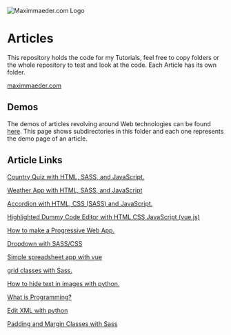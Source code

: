 ![Maximmaeder.com Logo](https://maximmaeder.com/wp-content/uploads/2022/06/blog-logo_v1-150x150.png)

# Articles
This repository holds the code for my Tutorials, feel free to copy folders or the whole repository to test and look at the code. Each Article has its own folder.

[maximmaeder.com](https://maximmaeder.com/)

## Demos

The demos of articles revolving around Web technologies can be found [here](https://articles.maximmaeder.com/a/). This page shows subdirectories in this folder and each one represents the demo page of an article.

## Article Links

[Country Quiz with HTML, SASS, and JavaScript.](https://maximmaeder.com/country-quiz-with-html-sass-and-javascript/)

[Weather App with HTML, SASS, and JavaScript](https://maximmaeder.com/weather-app-with-html-sass-and-javascript/)

[Accordion with HTML, CSS (SASS) and JavaScript.](https://maximmaeder.com/accordion-with-html-css-sass-and-javascript/)

[Highlighted Dummy Code Editor with HTML CSS JavaScript (vue.js)](https://maximmaeder.com/highlighted-dummy-code-editor-with-html-css-javascript-vue-js/)

[How to make a Progressive Web App.](https://maximmaeder.com/how-to-make-a-progressive-web-app/)

[Dropdown with SASS/CSS](https://maximmaeder.com/dropdown-with-sass-css/)

[Simple spreadsheet app with vue](https://maximmaeder.com/simple-spreadsheet-app-with-vue/)

[grid classes with Sass.](https://maximmaeder.com/grid-classes-with-sass/)

[How to hide text in images with python.](https://maximmaeder.com/how-to-hide-text-in-images-with-python/)

[What is Programming?](https://maximmaeder.com/what-is-programming/)

[Edit XML with python](https://maximmaeder.com/edit-xml-with-python/)

[Padding and Margin Classes with Sass](https://maximmaeder.com/padding-and-margin-classes-with-sass/)
